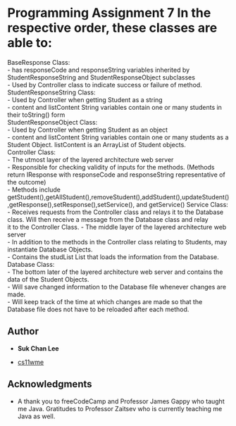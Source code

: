 # Programming Assignment 7 In the respective order, these classes are able to:
BaseResponse Class:<br >
	- has responseCode and responseString variables inherited by StudentResponseString and StudentResponseObject subclasses <br >
	- Used by Controller class to indicate success or failure of method. <br >
StudentResponseString Class: <br >
	- Used by Controller when getting Student as a string<br >
	- content and listContent String variables contain one or many students in their toString() form<br >
StudentResponseObject Class:<br >
	- Used by Controller when getting Student as an object<br >
	- content and listContent String variables contain one or many students as a Student Object. listContent is an ArrayList of Student objects.<br >
Controller Class:<br >
	- The utmost layer of the layered architecture web server<br >
	- Responsible for checking validity of inputs for the methods. (Methods return IResponse with responseCode and responseString
	  representative of the outcome)<br >
	- Methods include getStudent(),getAllStudent(),removeStudent(),addStudent(),updateStudent(),getResponse(),setResponse(),setService(), and getService()
Service Class:<br >
	- Receives requests from the Controller class and relays it to the Database class. Will then receive a message from the Database class and relay<br >
	  it to the Controller Class.
	- The middle layer of the layered architecture web server<br >
	- In addition to the methods in the Controller class relating to Students, may instantiate Database Objects.<br >
	- Contains the studList List<Student> that loads the information from the Database.<br >
Database Class:<br >
	- The bottom later of the layered architecture web server and contains the data of the Student Objects.<br >
	- Will save changed information to the Database file whenever changes are made.<br >
	- Will keep track of the time at which changes are made so that the Database file does not have to be reloaded after each method.<br >
## Author<br >

* **Suk Chan Lee**
- [cs11wme](mailto:scl002@ucsd.edu)


## Acknowledgments

* A thank you to freeCodeCamp and Professor James Gappy who taught me Java.
Gratitudes to Professor Zaitsev who is currently teaching me Java as well.

